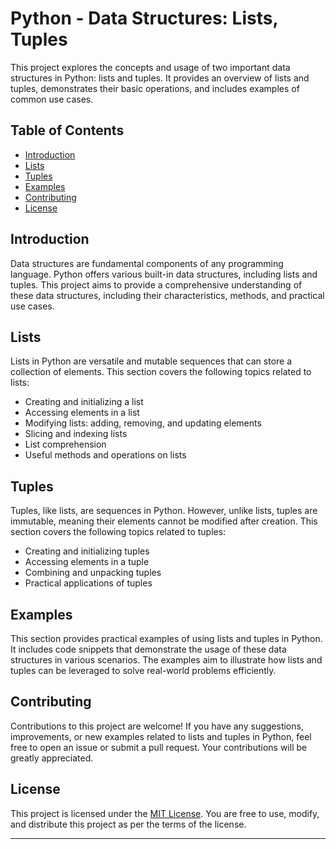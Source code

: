 
# Python - Data Structures: Lists, Tuples

This project explores the concepts and usage of two important data structures in Python: lists and tuples. It provides an overview of lists and tuples, demonstrates their basic operations, and includes examples of common use cases.

## Table of Contents

- [Introduction](#introduction)
- [Lists](#lists)
- [Tuples](#tuples)
- [Examples](#examples)
- [Contributing](#contributing)
- [License](#license)

## Introduction

Data structures are fundamental components of any programming language. Python offers various built-in data structures, including lists and tuples. This project aims to provide a comprehensive understanding of these data structures, including their characteristics, methods, and practical use cases.

## Lists

Lists in Python are versatile and mutable sequences that can store a collection of elements. This section covers the following topics related to lists:

- Creating and initializing a list
- Accessing elements in a list
- Modifying lists: adding, removing, and updating elements
- Slicing and indexing lists
- List comprehension
- Useful methods and operations on lists

## Tuples

Tuples, like lists, are sequences in Python. However, unlike lists, tuples are immutable, meaning their elements cannot be modified after creation. This section covers the following topics related to tuples:

- Creating and initializing tuples
- Accessing elements in a tuple
- Combining and unpacking tuples
- Practical applications of tuples

## Examples

This section provides practical examples of using lists and tuples in Python. It includes code snippets that demonstrate the usage of these data structures in various scenarios. The examples aim to illustrate how lists and tuples can be leveraged to solve real-world problems efficiently.

## Contributing

Contributions to this project are welcome! If you have any suggestions, improvements, or new examples related to lists and tuples in Python, feel free to open an issue or submit a pull request. Your contributions will be greatly appreciated.

## License

This project is licensed under the [MIT License](LICENSE). You are free to use, modify, and distribute this project as per the terms of the license.

---
